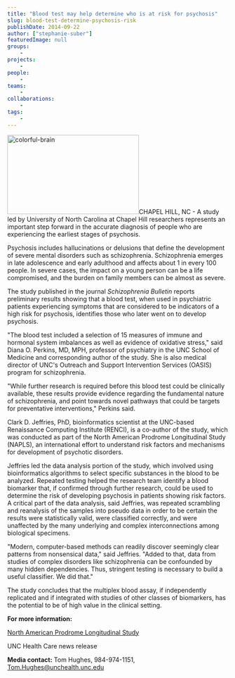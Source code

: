 ```yaml
---
title: "Blood test may help determine who is at risk for psychosis"
slug: blood-test-determine-psychosis-risk
publishDate: 2014-09-22
author: ["stephanie-suber"]
featuredImage: null
groups:
    - 
projects:
    - 
people:
    - 
teams: 
    - 
collaborations:
    - 
tags:
    - 
---
```

<img class="alignleft size-medium wp-image-13570" src="https://renci.org/wp-content/uploads/2014/09/colorful-brain-300x180.jpeg" alt="colorful-brain" width="300" height="180" />CHAPEL HILL, NC - A study led by University of North Carolina at Chapel Hill researchers represents an important step forward in the accurate diagnosis of people who are experiencing the earliest stages of psychosis.

Psychosis includes hallucinations or delusions that define the development of severe mental disorders such as schizophrenia. Schizophrenia emerges in late adolescence and early adulthood and affects about 1 in every 100 people. In severe cases, the impact on a young person can be a life compromised, and the burden on family members can be almost as severe.



The study published in the journal <em>Schizophrenia Bulletin</em> reports preliminary results showing that a blood test, when used in psychiatric patients experiencing symptoms that are considered to be indicators of a high risk for psychosis, identifies those who later went on to develop psychosis.

"The blood test included a selection of 15 measures of immune and hormonal system imbalances as well as evidence of oxidative stress," said Diana O. Perkins, MD, MPH, professor of psychiatry in the UNC School of Medicine and corresponding author of the study. She is also medical director of UNC's Outreach and Support Intervention Services (OASIS) program for schizophrenia.

"While further research is required before this blood test could be clinically available, these results provide evidence regarding the fundamental nature of schizophrenia, and point towards novel pathways that could be targets for preventative interventions," Perkins said.

Clark D. Jeffries, PhD, bioinformatics scientist at the UNC-based Renaissance Computing Institute (RENCI), is a co-author of the study, which was conducted as part of the North American Prodrome Longitudinal Study (NAPLS), an international effort to understand risk factors and mechanisms for development of psychotic disorders.

Jeffries led the data analysis portion of the study, which involved using bioinformatics algorithms to select specific substances in the blood to be analyzed. Repeated testing helped the research team identify a blood biomarker that, if confirmed through further research, could be used to determine the risk of developing psychosis in patients showing risk factors. A critical part of the data analysis, said Jeffries, was repeated scrambling and reanalysis of the samples into pseudo data in order to be certain the results were statistically valid, were classified correctly, and were unaffected by the many underlying and complex interconnections among biological specimens.

"Modern, computer-based methods can readily discover seemingly clear patterns from nonsensical data," said Jeffries. "Added to that, data from studies of complex disorders like schizophrenia can be confounded by many hidden dependencies. Thus, stringent testing is necessary to build a useful classifier. We did that."

The study concludes that the multiplex blood assay, if independently replicated and if integrated with studies of other classes of biomarkers, has the potential to be of high value in the clinical setting.

<strong>For more information:</strong>

<a href="http://www.ncbi.nlm.nih.gov/pmc/articles/PMC3502644/">North American Prodrome Longitudinal Study</a>

UNC Health Care news release

<strong>Media contact:</strong> Tom Hughes, 984-974-1151, <a href="mailto:Tom.Hughes@unchealth.unc.edu">Tom.Hughes@unchealth.unc.edu</a>
